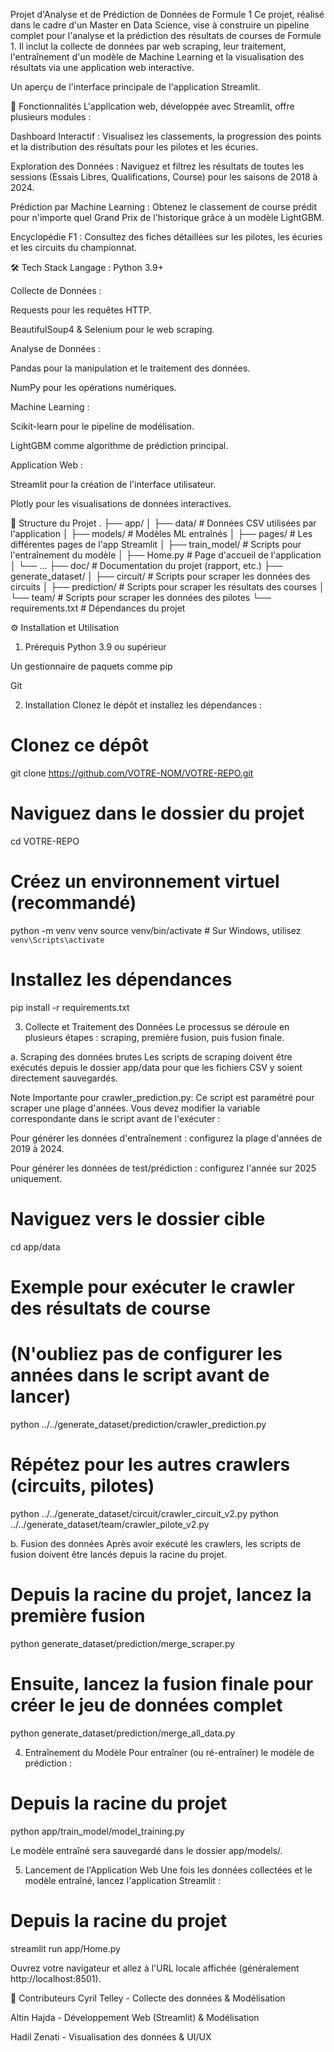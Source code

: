 Projet d'Analyse et de Prédiction de Données de Formule 1
Ce projet, réalisé dans le cadre d'un Master en Data Science, vise à construire un pipeline complet pour l'analyse et la prédiction des résultats de courses de Formule 1. Il inclut la collecte de données par web scraping, leur traitement, l'entraînement d'un modèle de Machine Learning et la visualisation des résultats via une application web interactive.


Un aperçu de l'interface principale de l'application Streamlit.

🚀 Fonctionnalités
L'application web, développée avec Streamlit, offre plusieurs modules :

Dashboard Interactif : Visualisez les classements, la progression des points et la distribution des résultats pour les pilotes et les écuries.

Exploration des Données : Naviguez et filtrez les résultats de toutes les sessions (Essais Libres, Qualifications, Course) pour les saisons de 2018 à 2024.

Prédiction par Machine Learning : Obtenez le classement de course prédit pour n'importe quel Grand Prix de l'historique grâce à un modèle LightGBM.

Encyclopédie F1 : Consultez des fiches détaillées sur les pilotes, les écuries et les circuits du championnat.

🛠️ Tech Stack
Langage : Python 3.9+

Collecte de Données :

Requests pour les requêtes HTTP.

BeautifulSoup4 & Selenium pour le web scraping.

Analyse de Données :

Pandas pour la manipulation et le traitement des données.

NumPy pour les opérations numériques.

Machine Learning :

Scikit-learn pour le pipeline de modélisation.

LightGBM comme algorithme de prédiction principal.

Application Web :

Streamlit pour la création de l'interface utilisateur.

Plotly pour les visualisations de données interactives.

📂 Structure du Projet
.
├── app/
│   ├── data/             # Données CSV utilisées par l'application
│   ├── models/           # Modèles ML entraînés
│   ├── pages/            # Les différentes pages de l'app Streamlit
│   ├── train_model/      # Scripts pour l'entraînement du modèle
│   ├── Home.py           # Page d'accueil de l'application
│   └── ...
├── doc/                  # Documentation du projet (rapport, etc.)
├── generate_dataset/
│   ├── circuit/          # Scripts pour scraper les données des circuits
│   ├── prediction/       # Scripts pour scraper les résultats des courses
│   └── team/             # Scripts pour scraper les données des pilotes
└── requirements.txt      # Dépendances du projet

⚙️ Installation et Utilisation
1. Prérequis
Python 3.9 ou supérieur

Un gestionnaire de paquets comme pip

Git

2. Installation
Clonez le dépôt et installez les dépendances :

# Clonez ce dépôt
git clone https://github.com/VOTRE-NOM/VOTRE-REPO.git

# Naviguez dans le dossier du projet
cd VOTRE-REPO

# Créez un environnement virtuel (recommandé)
python -m venv venv
source venv/bin/activate  # Sur Windows, utilisez `venv\Scripts\activate`

# Installez les dépendances
pip install -r requirements.txt

3. Collecte et Traitement des Données
Le processus se déroule en plusieurs étapes : scraping, première fusion, puis fusion finale.

a. Scraping des données brutes
Les scripts de scraping doivent être exécutés depuis le dossier app/data pour que les fichiers CSV y soient directement sauvegardés.

Note Importante pour crawler_prediction.py:
Ce script est paramétré pour scraper une plage d'années. Vous devez modifier la variable correspondante dans le script avant de l'exécuter :

Pour générer les données d'entraînement : configurez la plage d'années de 2019 à 2024.

Pour générer les données de test/prédiction : configurez l'année sur 2025 uniquement.

# Naviguez vers le dossier cible
cd app/data

# Exemple pour exécuter le crawler des résultats de course
# (N'oubliez pas de configurer les années dans le script avant de lancer)
python ../../generate_dataset/prediction/crawler_prediction.py

# Répétez pour les autres crawlers (circuits, pilotes)
python ../../generate_dataset/circuit/crawler_circuit_v2.py
python ../../generate_dataset/team/crawler_pilote_v2.py

b. Fusion des données
Après avoir exécuté les crawlers, les scripts de fusion doivent être lancés depuis la racine du projet.

# Depuis la racine du projet, lancez la première fusion
python generate_dataset/prediction/merge_scraper.py

# Ensuite, lancez la fusion finale pour créer le jeu de données complet
python generate_dataset/prediction/merge_all_data.py

4. Entraînement du Modèle
Pour entraîner (ou ré-entraîner) le modèle de prédiction :

# Depuis la racine du projet
python app/train_model/model_training.py

Le modèle entraîné sera sauvegardé dans le dossier app/models/.

5. Lancement de l'Application Web
Une fois les données collectées et le modèle entraîné, lancez l'application Streamlit :

# Depuis la racine du projet
streamlit run app/Home.py

Ouvrez votre navigateur et allez à l'URL locale affichée (généralement http://localhost:8501).

👥 Contributeurs
Cyril Telley - Collecte des données & Modélisation

Altin Hajda - Développement Web (Streamlit) & Modélisation

Hadil Zenati - Visualisation des données & UI/UX